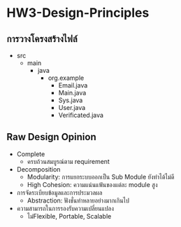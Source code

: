 # HW3-Design-Principles
## การวางโครงสร้างไฟล์
- src
    - main
        - java
            - org.example
                - Email.java
                - Main.java
                - Sys.java
                - User.java
                - Verificated.java

## Raw Design Opinion
- Complete
    - ครบถ้วนสมบูรณ์ตาม requirement
- Decomposition
    - Modularity: การแยกระบบออกเป็น Sub Module ยังทำได้ไม่ดี
    - High Cohesion: ความแน่นแฟ้นของแต่ละ module สูง
- การจัดระเบียบข้อมูลและการประมวลผล
    - Abstraction: ฟังชั่นทำหลายอย่างมากเกินไป
- ความสามารถในการรองรับความเปลี่ยนแปลง
    - ไม่Flexible, Portable, Scalable
    
